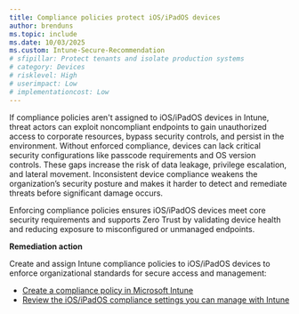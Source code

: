 ```yaml
---
title: Compliance policies protect iOS/iPadOS devices
author: brenduns
ms.topic: include
ms.date: 10/03/2025
ms.custom: Intune-Secure-Recommendation
# sfipillar: Protect tenants and isolate production systems
# category: Devices
# risklevel: High
# userimpact: Low
# implementationcost: Low
---
```

If compliance policies aren't assigned to iOS/iPadOS devices in Intune, threat actors can exploit noncompliant endpoints to gain unauthorized access to corporate resources, bypass security controls, and persist in the environment. Without enforced compliance, devices can lack critical security configurations like passcode requirements and OS version controls. These gaps increase the risk of data leakage, privilege escalation, and lateral movement. Inconsistent device compliance weakens the organization’s security posture and makes it harder to detect and remediate threats before significant damage occurs.

Enforcing compliance policies ensures iOS/iPadOS devices meet core security requirements and supports Zero Trust by validating device health and reducing exposure to misconfigured or unmanaged endpoints.

**Remediation action**

Create and assign Intune compliance policies to iOS/iPadOS devices to enforce organizational standards for secure access and management:  
- [Create a compliance policy in Microsoft Intune](/intune/intune-service/protect/create-compliance-policy#create-the-policy)
- [Review the iOS/iPadOS compliance settings you can manage with Intune](/intune/intune-service/protect/compliance-policy-create-ios)

